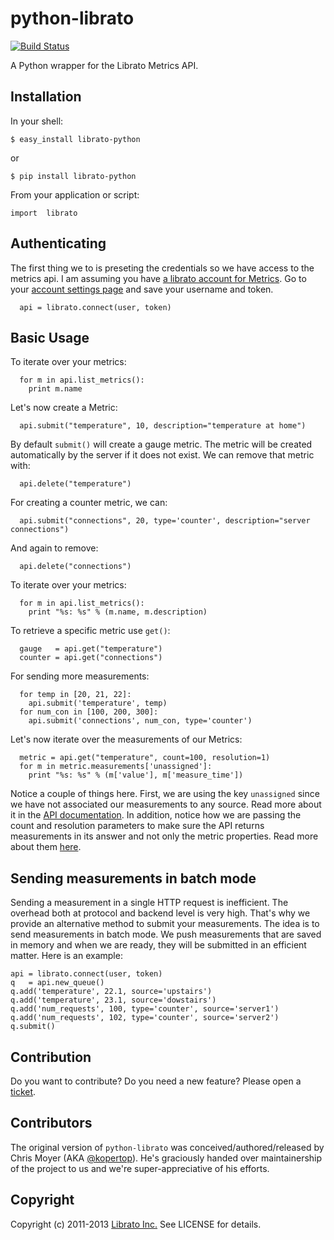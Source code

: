 python-librato
==============

[![Build Status](https://magnum.travis-ci.com/librato/python-librato.png?token=5DkaEcPsGmzNFtrdssjk)](http://magnum.travis-ci.com/librato/python-librato)

A Python wrapper for the Librato Metrics API.

## Installation

In your shell:

  ```$ easy_install librato-python```

  or

  ```$ pip install librato-python```

From your application or script:

  ```import  librato```

## Authenticating

  The first thing we to is preseting the credentials so we have access to the
  metrics api. I am assuming you have
  [a librato account for Metrics](https://metrics.librato.com/). Go to your
  [account settings page](https://metrics.librato.com/account)
  and save your username and token.

```
  api = librato.connect(user, token)
```

## Basic Usage

To iterate over your metrics:

```
  for m in api.list_metrics():
    print m.name
```

Let's now create a Metric:

```
  api.submit("temperature", 10, description="temperature at home")
```

By default ```submit()``` will create a gauge metric. The metric will be
created automatically by the server if it does not exist. We can remove that
metric with:

```
  api.delete("temperature")
```

For creating a counter metric, we can:

```
  api.submit("connections", 20, type='counter', description="server connections")
```

And again to remove:

```
  api.delete("connections")
```

To iterate over your metrics:

```
  for m in api.list_metrics():
    print "%s: %s" % (m.name, m.description)
```

To retrieve a specific metric use ```get()```:

```
  gauge   = api.get("temperature")
  counter = api.get("connections")
```

For sending more measurements:

```
  for temp in [20, 21, 22]:
    api.submit('temperature', temp)
  for num_con in [100, 200, 300]:
    api.submit('connections', num_con, type='counter')
```

Let's now iterate over the measurements of our Metrics:

```
  metric = api.get("temperature", count=100, resolution=1)
  for m in metric.measurements['unassigned']:
    print "%s: %s" % (m['value'], m['measure_time'])
```

Notice a couple of things here. First, we are using the key `unassigned` since
we have not associated our measurements to any source. Read more about it in
the [API documentation](http://dev.librato.com/v1). In addition, notice how
we are passing the count and resolution parameters to make sure the API
returns measurements in its answer and not only the metric properties.
Read more about them [here](http://dev.librato.com/v1/time-intervals).

## Sending measurements in batch mode

Sending a measurement in a single HTTP request is inefficient. The overhead
both at protocol and backend level is very high. That's why we provide an
alternative method to submit your measurements. The idea is to send measurements
in batch mode. We push measurements that are saved in memory and when we are
ready, they will be submitted in an efficient matter. Here is an example:

```
api = librato.connect(user, token)
q   = api.new_queue()
q.add('temperature', 22.1, source='upstairs')
q.add('temperature', 23.1, source='dowstairs')
q.add('num_requests', 100, type='counter', source='server1')
q.add('num_requests', 102, type='counter', source='server2')
q.submit()
```

## Contribution

Do you want to contribute? Do you need a new feature? Please open a
[ticket](https://github.com/librato/python-librato/issues).

## Contributors

The original version of `python-librato` was conceived/authored/released by Chris Moyer (AKA [@kopertop](https://github.com/kopertop)). He's
graciously handed over maintainership of the project to us and we're super-appreciative of his efforts.

## Copyright

Copyright (c) 2011-2013 [Librato Inc.](http://librato.com) See LICENSE for details.
